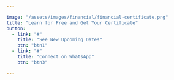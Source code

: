 ```yaml
---

image: "/assets/images/financial/financial-certificate.png"
title: "Learn for Free and Get Your Certificate"
button:
  - link: "#"
    title: "See New Upcoming Dates"
    btn: "btn1"
  - link: "#"
    title: "Connect on WhatsApp"
    btn: "btn3"

---
```

